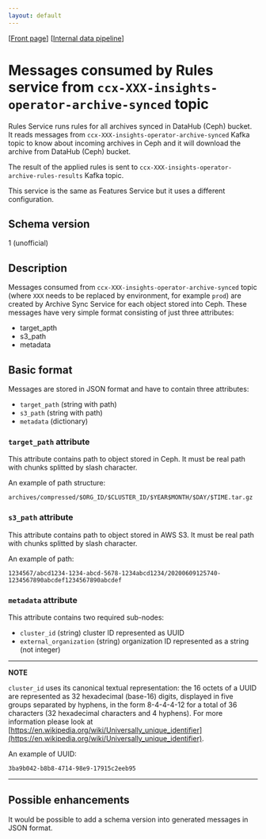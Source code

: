 ```yaml
---
layout: default
---
```

\[[Front page](../index.md)\] \[[Internal data pipeline](../internal_data_pipeline.md)\]

# Messages consumed by Rules service from `ccx-XXX-insights-operator-archive-synced` topic

Rules Service runs rules for all archives synced in DataHub (Ceph) bucket. It
reads messages from `ccx-XXX-insights-operator-archive-synced` Kafka topic to
know about incoming archives in Ceph and it will download the archive from
DataHub (Ceph) bucket.

The result of the applied rules is sent to
`ccx-XXX-insights-operator-archive-rules-results` Kafka topic.

This service is the same as Features Service but it uses a different
configuration.

## Schema version

1 (unofficial)

## Description

Messages consumed from `ccx-XXX-insights-operator-archive-synced` topic (where
`XXX` needs to be replaced by environment, for example `prod`) are created by
Archive Sync Service for each object stored into Ceph. These messages have very
simple format consisting of just three attributes:

* target_apth
* s3_path
* metadata


## Basic format

Messages are stored in JSON format and have to contain three attributes:

* `target_path` (string with path)
* `s3_path` (string with path)
* `metadata` (dictionary)


### `target_path` attribute

This attribute contains path to object stored in Ceph. It must be real path
with chunks splitted by slash character.

An example of path structure:

```
archives/compressed/$ORG_ID/$CLUSTER_ID/$YEAR$MONTH/$DAY/$TIME.tar.gz
```


### `s3_path` attribute

This attribute contains path to object stored in AWS S3. It must be real path
with chunks splitted by slash character.

An example of path:

```
1234567/abcd1234-1234-abcd-5678-1234abcd1234/20200609125740-1234567890abcdef1234567890abcdef
```

### `metadata` attribute

This attribute contains two required sub-nodes:

* `cluster_id` (string) cluster ID represented as UUID
* `external_organization` (string) organization ID represented as a string (not integer)

---
**NOTE**

`cluster_id` uses its canonical textual representation: the 16 octets of a
UUID are represented as 32 hexadecimal (base-16) digits, displayed in five
groups separated by hyphens, in the form 8-4-4-4-12 for a total of 36
characters (32 hexadecimal characters and 4 hyphens).  For more information
please look at
[https://en.wikipedia.org/wiki/Universally_unique_identifier](https://en.wikipedia.org/wiki/Universally_unique_identifier).

An example of UUID:

```
3ba9b042-b8b8-4714-98e9-17915c2eeb95
```

---

## Possible enhancements

It would be possible to add a schema version into generated messages in JSON
format.
